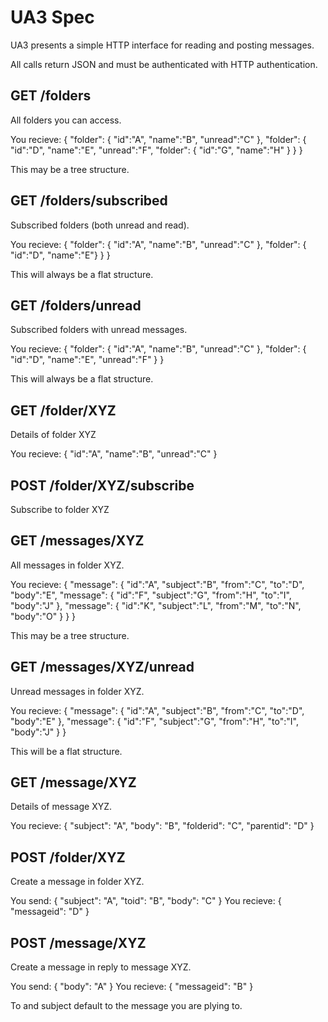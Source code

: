 UA3 Spec
========

UA3 presents a simple HTTP interface for reading and posting messages.

All calls return JSON and must be authenticated with HTTP authentication.

## GET /folders

All folders you can access.

You recieve:
        {
          "folder": {
            "id":"A", "name":"B", "unread":"C"
          },
          "folder": {
            "id":"D", "name":"E", "unread":"F",
            "folder": {
              "id":"G", "name":"H"
            }
          }
        }

This may be a tree structure.

## GET /folders/subscribed

Subscribed folders (both unread and read).

You recieve:
        { "folder": { "id":"A", "name":"B", "unread":"C" }, "folder": { "id":"D", "name":"E"} } }

This will always be a flat structure.

## GET /folders/unread

Subscribed folders with unread messages.

You recieve:
        { "folder": { "id":"A", "name":"B", "unread":"C" }, "folder": { "id":"D", "name":"E", "unread":"F" } }

This will always be a flat structure.

## GET /folder/XYZ

Details of folder XYZ

You recieve:
        { "id":"A", "name":"B", "unread":"C" }

## POST /folder/XYZ/subscribe

Subscribe to folder XYZ

## GET /messages/XYZ

All messages in folder XYZ.

You recieve:
        {
          "message": {
            "id":"A", "subject":"B", "from":"C", "to":"D", "body":"E",
            "message": {
              "id":"F", "subject":"G", "from":"H", "to":"I", "body":"J"
            },
            "message": {
              "id":"K", "subject":"L", "from":"M", "to":"N", "body":"O"
            }
          }
        }

This may be a tree structure.

## GET /messages/XYZ/unread
Unread messages in folder XYZ.

You recieve:
        {
          "message": { "id":"A", "subject":"B", "from":"C", "to":"D", "body":"E" },
          "message": { "id":"F", "subject":"G", "from":"H", "to":"I", "body":"J" }
        }

This will be a flat structure.

## GET /message/XYZ

Details of message XYZ.

You recieve:
        { "subject": "A", "body": "B", "folderid": "C", "parentid": "D" }

## POST /folder/XYZ

Create a message in folder XYZ.

You send:
        { "subject": "A", "toid": "B", "body": "C" }
You recieve:
        { "messageid": "D" }

## POST /message/XYZ

Create a message in reply to message XYZ. 

You send:
        { "body": "A" }
You recieve:
        { "messageid": "B" }

To and subject default to the message you are plying to.